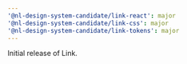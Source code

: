 ```yaml
---
'@nl-design-system-candidate/link-react': major
'@nl-design-system-candidate/link-css': major
'@nl-design-system-candidate/link-tokens': major
---
```


Initial release of Link.
